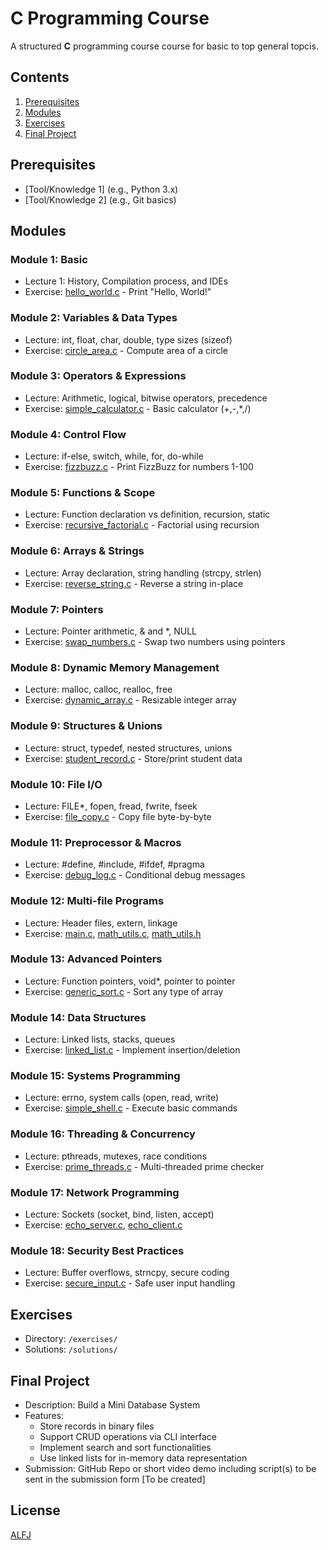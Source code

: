 # C Programming Course
A structured **C** programming course course for basic to top general topcis.

## Contents
1. [Prerequisites](#prerequisites)
2. [Modules](#modules)
3. [Exercises](#exercises)
4. [Final Project](#final-project)

## Prerequisites
- [Tool/Knowledge 1] (e.g., Python 3.x)
- [Tool/Knowledge 2] (e.g., Git basics)


## Modules
### Module 1: Basic
- Lecture 1: History, Compilation process, and IDEs
- Exercise: [hello_world.c](hello_world.c) - Print "Hello, World!"

### Module 2: Variables & Data Types
- Lecture: int, float, char, double, type sizes (sizeof)
- Exercise: [circle_area.c](circle_area.c) - Compute area of a circle

### Module 3: Operators & Expressions
- Lecture: Arithmetic, logical, bitwise operators, precedence
- Exercise: [simple_calculator.c](simple_calculator.c) - Basic calculator (+,-,*,/)

### Module 4: Control Flow
- Lecture: if-else, switch, while, for, do-while
- Exercise: [fizzbuzz.c](fizzbuzz.c) - Print FizzBuzz for numbers 1-100

### Module 5: Functions & Scope
- Lecture: Function declaration vs definition, recursion, static
- Exercise: [recursive_factorial.c](recursive_factorial.c) - Factorial using recursion

### Module 6: Arrays & Strings
- Lecture: Array declaration, string handling (strcpy, strlen)
- Exercise: [reverse_string.c](reverse_string.c) - Reverse a string in-place

### Module 7: Pointers
- Lecture: Pointer arithmetic, & and *, NULL
- Exercise: [swap_numbers.c](swap_numbers.c) - Swap two numbers using pointers

### Module 8: Dynamic Memory Management
- Lecture: malloc, calloc, realloc, free
- Exercise: [dynamic_array.c](dynamic_array.c) - Resizable integer array

### Module 9: Structures & Unions
- Lecture: struct, typedef, nested structures, unions
- Exercise: [student_record.c](student_record.c) - Store/print student data

### Module 10: File I/O
- Lecture: FILE*, fopen, fread, fwrite, fseek
- Exercise: [file_copy.c](file_copy.c) - Copy file byte-by-byte

### Module 11: Preprocessor & Macros
- Lecture: #define, #include, #ifdef, #pragma
- Exercise: [debug_log.c](debug_log.c) - Conditional debug messages

### Module 12: Multi-file Programs
- Lecture: Header files, extern, linkage
- Exercise: [main.c](main.c), [math_utils.c](math_utils.c), [math_utils.h](math_utils.h)

### Module 13: Advanced Pointers
- Lecture: Function pointers, void*, pointer to pointer
- Exercise: [generic_sort.c](generic_sort.c) - Sort any type of array

### Module 14: Data Structures
- Lecture: Linked lists, stacks, queues
- Exercise: [linked_list.c](linked_list.c) - Implement insertion/deletion

### Module 15: Systems Programming
- Lecture: errno, system calls (open, read, write)
- Exercise: [simple_shell.c](simple_shell.c) - Execute basic commands

### Module 16: Threading & Concurrency
- Lecture: pthreads, mutexes, race conditions
- Exercise: [prime_threads.c](prime_threads.c) - Multi-threaded prime checker

### Module 17: Network Programming
- Lecture: Sockets (socket, bind, listen, accept)
- Exercise: [echo_server.c](echo_server.c), [echo_client.c](echo_client.c)

### Module 18: Security Best Practices
- Lecture: Buffer overflows, strncpy, secure coding
- Exercise: [secure_input.c](secure_input.c) - Safe user input handling


## Exercises
- Directory: `/exercises/`
- Solutions: `/solutions/`


## Final Project
- Description: Build a Mini Database System
- Features:
  - Store records in binary files
  - Support CRUD operations via CLI interface
  - Implement search and sort functionalities
  - Use linked lists for in-memory data representation
- Submission: GitHub Repo or short video demo including script(s) to be sent in the submission form [To be created]


## License
[ALFJ](LICENSE)